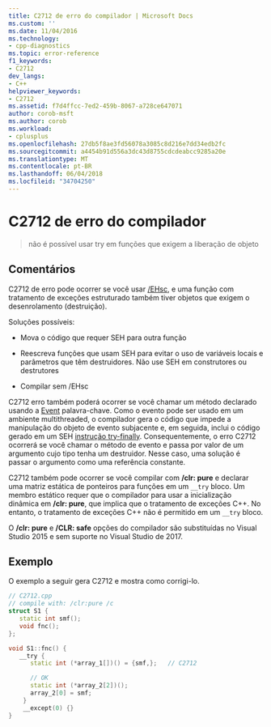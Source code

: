 ```yaml
---
title: C2712 de erro do compilador | Microsoft Docs
ms.custom: ''
ms.date: 11/04/2016
ms.technology:
- cpp-diagnostics
ms.topic: error-reference
f1_keywords:
- C2712
dev_langs:
- C++
helpviewer_keywords:
- C2712
ms.assetid: f7d4ffcc-7ed2-459b-8067-a728ce647071
author: corob-msft
ms.author: corob
ms.workload:
- cplusplus
ms.openlocfilehash: 27db5f8ae3fd56078a3085c8d216e7dd34edb2fc
ms.sourcegitcommit: a4454b91d556a3dc43d8755cdcdeabcc9285a20e
ms.translationtype: MT
ms.contentlocale: pt-BR
ms.lasthandoff: 06/04/2018
ms.locfileid: "34704250"
---
```

# <a name="compiler-error-c2712"></a>C2712 de erro do compilador

> não é possível usar try em funções que exigem a liberação de objeto

## <a name="remarks"></a>Comentários

C2712 de erro pode ocorrer se você usar [/EHsc](../../build/reference/eh-exception-handling-model.md), e uma função com tratamento de exceções estruturado também tiver objetos que exigem o desenrolamento (destruição).

Soluções possíveis:

- Mova o código que requer SEH para outra função

- Reescreva funções que usam SEH para evitar o uso de variáveis locais e parâmetros que têm destruidores. Não use SEH em construtores ou destrutores

- Compilar sem /EHsc

C2712 erro também poderá ocorrer se você chamar um método declarado usando a [Event](../../cpp/event.md) palavra-chave. Como o evento pode ser usado em um ambiente multithreaded, o compilador gera o código que impede a manipulação do objeto de evento subjacente e, em seguida, inclui o código gerado em um SEH [instrução try-finally](../../cpp/try-finally-statement.md). Consequentemente, o erro C2712 ocorrerá se você chamar o método de evento e passa por valor de um argumento cujo tipo tenha um destruidor. Nesse caso, uma solução é passar o argumento como uma referência constante.

C2712 também pode ocorrer se você compilar com **/clr: pure** e declarar uma matriz estática de ponteiros para funções em um `__try` bloco. Um membro estático requer que o compilador para usar a inicialização dinâmica em **/clr: pure**, que implica que o tratamento de exceções C++. No entanto, o tratamento de exceções C++ não é permitido em um `__try` bloco.

O **/clr: pure** e **/CLR: safe** opções do compilador são substituídas no Visual Studio 2015 e sem suporte no Visual Studio de 2017.

## <a name="example"></a>Exemplo

O exemplo a seguir gera C2712 e mostra como corrigi-lo.

```cpp
// C2712.cpp
// compile with: /clr:pure /c
struct S1 {
   static int smf();
   void fnc();
};

void S1::fnc() {
   __try {
      static int (*array_1[])() = {smf,};   // C2712

      // OK
      static int (*array_2[2])();
      array_2[0] = smf;
    }
    __except(0) {}
}
```